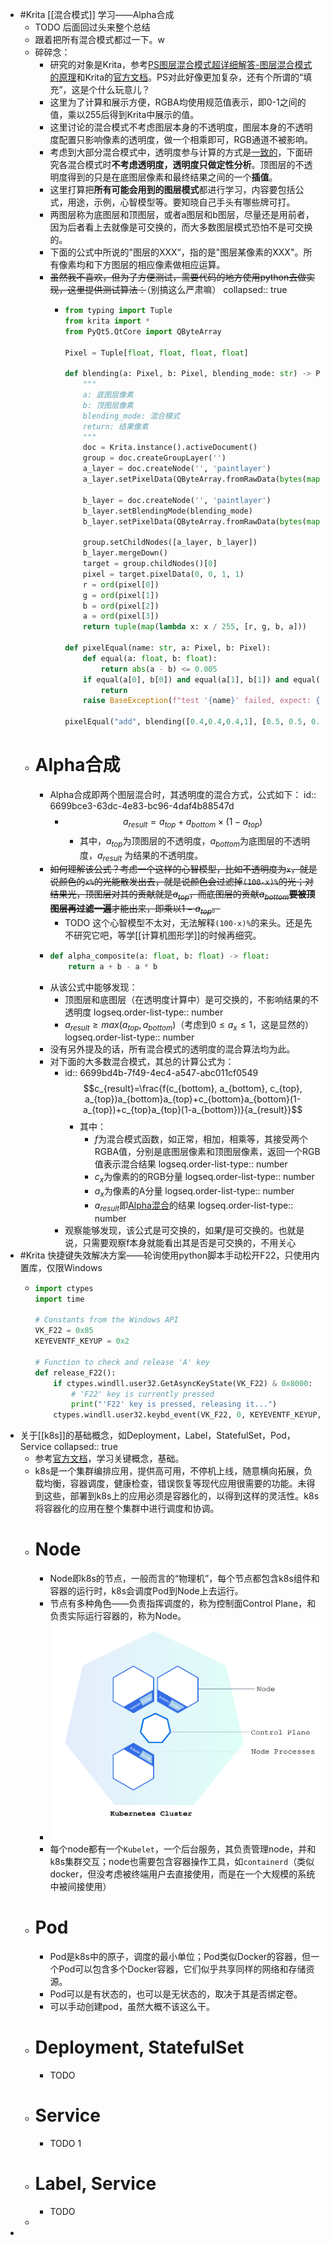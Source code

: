 - #Krita [[混合模式]] 学习——Alpha合成
	- TODO 后面回过头来整个总结
	- 跟着把所有混合模式都过一下。w
	- 碎碎念：
		- 研究的对象是Krita，参考[PS图层混合模式超详细解答-图层混合模式的原理](https://zhuanlan.zhihu.com/p/643960643)和Krita的[官方文档](https://docs.krita.org/zh_CN/reference_manual/blending_modes.html)。PS对此好像更加复杂，还有个所谓的“填充”，这是个什么玩意儿？
		- 这里为了计算和展示方便，RGBA均使用规范值表示，即0-1之间的值，乘以255后得到Krita中展示的值。
		- 这里讨论的混合模式不考虑图层本身的不透明度，图层本身的不透明度配置只影响像素的透明度，做一个相乘即可，RGB通道不被影响。
		- 考虑到大部分混合模式中，透明度参与计算的方式是[一致的](((6699bd4b-7f49-4ec4-a547-abc011cf0549)))，下面研究各混合模式时**不考虑透明度，透明度只做定性分析**。顶图层的不透明度得到的只是在底图层像素和最终结果之间的一个**插值**。
		- 这里打算把**所有可能会用到的图层模式**都进行学习，内容要包括公式，用途，示例，心智模型等。要知晓自己手头有哪些牌可打。
		- 两图层称为底图层和顶图层，或者a图层和b图层，尽量还是用前者，因为后者看上去就像是可交换的，而大多数图层模式恐怕不是可交换的。
		- 下面的公式中所说的"图层的XXX“，指的是"图层某像素的XXX"。所有像素均和下方图层的相应像素做相应运算。
		- ~~虽然我不喜欢，但为了方便测试，需要代码的地方使用python去做实现，这里提供测试算法：~~（别搞这么严肃嘛）
		  collapsed:: true
			- ```python
			  from typing import Tuple
			  from krita import *
			  from PyQt5.QtCore import QByteArray
			  
			  Pixel = Tuple[float, float, float, float]
			  
			  def blending(a: Pixel, b: Pixel, blending_mode: str) -> Pixel:
			      """
			      a: 底图层像素
			      b: 顶图层像素
			      blending_mode: 混合模式
			      return: 结果像素
			      """
			      doc = Krita.instance().activeDocument()
			      group = doc.createGroupLayer('')
			      a_layer = doc.createNode('', 'paintlayer')
			      a_layer.setPixelData(QByteArray.fromRawData(bytes(map(lambda x: int(x * 255), a))), 0, 0, 1, 1)
			  
			      b_layer = doc.createNode('', 'paintlayer')
			      b_layer.setBlendingMode(blending_mode)
			      b_layer.setPixelData(QByteArray.fromRawData(bytes(map(lambda x: int(x * 255), b))), 0, 0, 1, 1)
			  
			      group.setChildNodes([a_layer, b_layer])
			      b_layer.mergeDown()
			      target = group.childNodes()[0]
			      pixel = target.pixelData(0, 0, 1, 1)
			      r = ord(pixel[0])
			      g = ord(pixel[1])
			      b = ord(pixel[2])
			      a = ord(pixel[3])
			      return tuple(map(lambda x: x / 255, [r, g, b, a]))
			    
			  def pixelEqual(name: str, a: Pixel, b: Pixel):
			      def equal(a: float, b: float):
			          return abs(a - b) <= 0.005
			      if equal(a[0], b[0]) and equal(a[1], b[1]) and equal(a[2], b[2]) and equal(a[3], b[3]):
			          return
			      raise BaseException(f"test '{name}' failed, expect: {a}, got: {b}")
			  
			  pixelEqual("add", blending([0.4,0.4,0.4,1], [0.5, 0.5, 0.5, 1], 'add'), [0.9, 0.9, 0.9, 1])
			  ```
	- # Alpha合成
		- Alpha合成即两个图层混合时，其透明度的混合方式，公式如下：
		  id:: 6699bce3-63dc-4e83-bc96-4daf4b88547d
			- $$a_{result}=a_{top}+a_{bottom}\times(1-a_{top})$$
				- 其中，$a_{top}$为顶图层的不透明度，$a_{bottom}$为底图层的不透明度，$a_{result}$ 为结果的不透明度。
		- ~~如何理解该公式？考虑一个这样的心智模型，比如不透明度为`x`，就是说颜色的`x%`的光能散发出去，就是说颜色会过滤掉`(100-x)%`的光；对结果光，顶图层对其的贡献就是$a_{top}$，而底图层的贡献$a_{bottom}$**要被顶图层再过滤一遍**才能出来，即乘以$1-a_{top}$。~~
			- TODO 这个心智模型不太对，无法解释`(100-x)%`的来头。还是先不研究它吧，等学[[计算机图形学]]的时候再细究。
		- ```python
		  def alpha_composite(a: float, b: float) -> float:
		      return a + b - a * b
		  ```
		- 从该公式中能够发现：
			- 顶图层和底图层（在透明度计算中）是可交换的，不影响结果的不透明度
			  logseq.order-list-type:: number
			- $a_{result} \ge max(a_{top},  a_{bottom})$（考虑到$0\le a_x\le1$，这是显然的）
			  logseq.order-list-type:: number
		- 没有另外提及的话，所有混合模式的透明度的混合算法均为此。
		- 对下面的大多数混合模式，其总的计算公式为：
			- id:: 6699bd4b-7f49-4ec4-a547-abc011cf0549
			  $$c_{result}=\frac{f(c_{bottom}, a_{bottom}, c_{top}, a_{top})a_{bottom}a_{top}+c_{bottom}a_{bottom}(1-a_{top})+c_{top}a_{top}(1-a_{bottom})}{a_{result}}$$
				- 其中：
					- $f$为混合模式函数，如正常，相加，相乘等，其接受两个RGBA值，分别是底图层像素和顶图层像素，返回一个RGB值表示混合结果
					  logseq.order-list-type:: number
					- $c_x$为像素的的RGB分量
					  logseq.order-list-type:: number
					- $a_x$为像素的A分量
					  logseq.order-list-type:: number
					- $a_{result}$即[Alpha混合](((6699bce3-63dc-4e83-bc96-4daf4b88547d)))的结果
					  logseq.order-list-type:: number
			- 观察能够发现，该公式是可交换的，如果$f$是可交换的。也就是说，只需要观察f本身就能看出其是否是可交换的，不用关心
- #Krita 快捷键失效解决方案——轮询使用python脚本手动松开F22，只使用内置库，仅限Windows
	- ```python
	  import ctypes
	  import time
	  
	  # Constants from the Windows API
	  VK_F22 = 0x85
	  KEYEVENTF_KEYUP = 0x2
	  
	  # Function to check and release 'A' key
	  def release_F22():
	      if ctypes.windll.user32.GetAsyncKeyState(VK_F22) & 0x8000:
	          # 'F22' key is currently pressed
	          print("'F22' key is pressed, releasing it...")
	      ctypes.windll.user32.keybd_event(VK_F22, 0, KEYEVENTF_KEYUP, 0)
	  ```
- 关于[[k8s]]的基础概念，如Deployment，Label，StatefulSet，Pod，Service
  collapsed:: true
	- 参考[官方文档](https://kubernetes.io/docs/tutorials/kubernetes-basics/)，学习关键概念，基础。
	- k8s是一个集群编排应用，提供高可用，不停机上线，随意横向拓展，负载均衡，容器调度，健康检查，错误恢复等现代应用很需要的功能。未得到这些，部署到k8s上的应用必须是容器化的，以得到这样的灵活性。k8s将容器化的应用在整个集群中进行调度和协调。
	- # Node
		- Node即k8s的节点，一般而言的“物理机”，每个节点都包含k8s组件和容器的运行时，k8s会调度Pod到Node上去运行。
		- 节点有多种角色——负责指挥调度的，称为控制面Control Plane，和负责实际运行容器的，称为Node。
		- ![module_01_cluster.svg](../assets/module_01_cluster_1721291464921_0.svg)
		- 每个node都有一个`Kubelet`，一个后台服务，其负责管理node，并和k8s集群交互；node也需要包含容器操作工具，如`containerd`（类似docker，但没考虑被终端用户去直接使用，而是在一个大规模的系统中被间接使用）
	- # Pod
		- Pod是k8s中的原子，调度的最小单位；Pod类似Docker的容器，但一个Pod可以包含多个Docker容器，它们似乎共享同样的网络和存储资源。
		- Pod可以是有状态的，也可以是无状态的，取决于其是否绑定卷。
		- 可以手动创建pod，虽然大概不该这么干。
	- # Deployment, StatefulSet
		- TODO
	- # Service
		- TODO 1
	- # Label, Service
		- TODO
	-
-